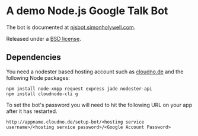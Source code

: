 A demo Node.js Google Talk Bot
==================
The bot is documented at [njsbot.simonholywell.com](http://njsbot.simonholywell.com "njsbot.simonholywell.com").

Released under a [BSD license](http://en.wikipedia.org/wiki/BSD_licenses).

Dependencies
------------------
You need a nodester based hosting account such as [cloudno.de](http://cloudno.de "cloudno.de") and the following Node packages:

	npm install node-xmpp request express jade nodester-api
	npm install cloudnode-cli g

To set the bot's password you will need to hit the following URL on your app after it has restarted.

	http://appname.cloudno.de/setup-bot/<hosting service username>/<hosting service password>/<Google Account Password>
